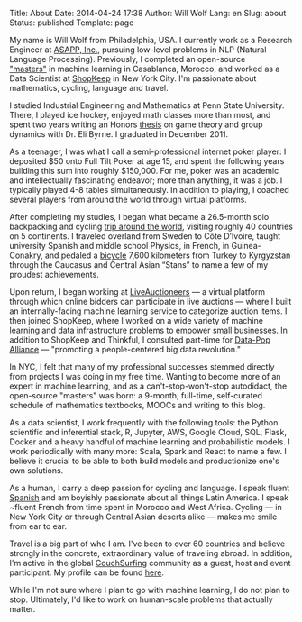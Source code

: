 Title: About
Date: 2014-04-24 17:38
Author: Will Wolf
Lang: en
Slug: about
Status: published
Template: page

My name is Will Wolf from Philadelphia, USA. I currently work as a Research Engineer at [ASAPP, Inc.](https://www.asapp.com/), pursuing low-level problems in NLP (Natural Language Processing). Previously, I completed an open-source ["masters"]({filename}/articles/my-open-source-machine-learning-masters-in-casablanca-morocco.md) in machine learning in Casablanca, Morocco, and worked as a Data Scientist at [ShopKeep](https://www.shopkeep.com) in New York City. I'm passionate about mathematics, cycling, language and travel.

I studied Industrial Engineering and Mathematics at Penn State University. There, I played ice hockey, enjoyed math classes more than most, and spent two years writing an Honors [thesis](https://honors-prod.sas.psu.edu/catalog/1947) on game theory and group dynamics with Dr. Eli Byrne. I graduated in December 2011.

As a teenager, I was what I call a semi-professional internet poker player: I deposited $50 onto Full Tilt Poker at age 15, and spent the following years building this sum into roughly $150,000. For me, poker was an academic and intellectually fascinating endeavor; more than anything, it was a job. I typically played 4-8 tables simultaneously. In addition to playing, I coached several players from around the world through virtual platforms.

After completing my studies, I began what became a 26.5-month solo backpacking and cycling [trip around the world](http://www.willtravellife.com), visiting roughly 40 countries on 5 continents. I traveled overland from Sweden to Côte D’Ivoire, taught university Spanish and middle school Physics, in French, in Guinea-Conakry, and pedaled a [bicycle](http://willtravellife.com/category/will-bikes-central-asia/) 7,600 kilometers from Turkey to Kyrgyzstan through the Caucasus and Central Asian “Stans” to name a few of my proudest achievements.

Upon return, I began working at [LiveAuctioneers](https://www.liveauctioneers.com) — a virtual platform through which online bidders can participate in live auctions — where I built an internally-facing machine learning service to categorize auction items. I then joined ShopKeep, where I worked on a wide variety of machine learning and data infrastructure problems to empower small businesses. In addition to ShopKeep and Thinkful, I consulted part-time for [Data-Pop Alliance](http://www.datapopalliance.org) — "promoting a people-centered big data revolution."

In NYC, I felt that many of my professional successes stemmed directly from projects I was doing in my free time. Wanting to become more of an expert in machine learning, and as a can't-stop-won't-stop autodidact, the open-source "masters" was born: a 9-month, full-time, self-curated schedule of mathematics textbooks, MOOCs and writing to this blog.

As a data scientist, I work frequently with the following tools: the Python scientific and inferential stack, R, Jupyter, AWS, Google Cloud, SQL, Flask, Docker and a heavy handful of machine learning and probabilistic models. I work periodically with many more: Scala, Spark and React to name a few. I believe it crucial to be able to both build models and productionize one's own solutions.

As a human, I carry a deep passion for cycling and language. I speak fluent [Spanish](https://www.youtube.com/watch?v=xqO0KW3O9uU) and am boyishly passionate about all things Latin America. I speak ~fluent French from time spent in Morocco and West Africa. Cycling — in New York City or through Central Asian deserts alike — makes me smile from ear to ear.

Travel is a big part of who I am. I've been to over 60 countries and believe strongly in the concrete, extraordinary value of traveling abroad. In addition, I'm active in the global [CouchSurfing](https://www.couchsurfing.com/) community as a guest, host and event participant. My profile can be found [here](https://www.couchsurfing.com/people/willw9).

While I'm not sure where I plan to go with machine learning, I do not plan to stop. Ultimately, I'd like to work on human-scale problems that actually matter.
